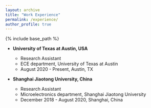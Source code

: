 ```yaml
---
layout: archive
title: "Work Experience"
permalink: /experience/
author_profile: true
---
```


{% include base_path %}

* **University of Texas at Austin, USA**
  * Research Assistant 
  * ECE department, University of Texas at Austin
  * August 2020 - Present, Austin, TX

* **Shanghai Jiaotong University, China**
  * Research Assistant 
  * Microelectronics department, Shanghai Jiaotong University 
  * December 2018 - August 2020, Shanghai, China

